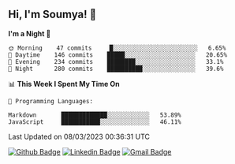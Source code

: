 ## Hi, I'm Soumya! 👋

<!--START_SECTION:waka-->
**I'm a Night 🦉** 

```text
🌞 Morning    47 commits     █░░░░░░░░░░░░░░░░░░░░░░░░   6.65% 
🌆 Daytime    146 commits    █████░░░░░░░░░░░░░░░░░░░░   20.65% 
🌃 Evening    234 commits    ████████░░░░░░░░░░░░░░░░░   33.1% 
🌙 Night      280 commits    ██████████░░░░░░░░░░░░░░░   39.6%

```


📊 **This Week I Spent My Time On** 

```text
💬 Programming Languages: 

Markdown       █████████████░░░░░░░░░░░░   53.89% 
JavaScript     ███████████░░░░░░░░░░░░░░   46.11%
```


 Last Updated on 08/03/2023 00:36:31 UTC
<!--END_SECTION:waka-->

[![Github Badge](https://img.shields.io/badge/-rubyruins-grey?style=for-the-badge&logo=github&logoColor=white&link=https://github.com/rubyruins/)](https://www.github.com/rubyruins/) 
[![Linkedin Badge](https://img.shields.io/badge/-Soumya%20Parekh-0072b1?style=for-the-badge&logo=Linkedin&logoColor=white&link=https://www.linkedin.com/in/Soumya-Parekh/)](https://www.linkedin.com/in/Soumya-Parekh/) 
[![Gmail Badge](https://img.shields.io/badge/-soumyaparekh.me@gmail.com-c14438?style=for-the-badge&logo=Gmail&logoColor=white&link=mailto:soumyaparekh.me@gmail.com)](mailto:soumyaparekh.me@gmail.com) 
